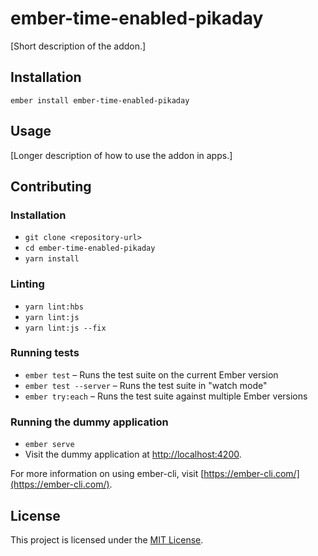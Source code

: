 ember-time-enabled-pikaday
==============================================================================

[Short description of the addon.]

Installation
------------------------------------------------------------------------------

```
ember install ember-time-enabled-pikaday
```


Usage
------------------------------------------------------------------------------

[Longer description of how to use the addon in apps.]


Contributing
------------------------------------------------------------------------------

### Installation

* `git clone <repository-url>`
* `cd ember-time-enabled-pikaday`
* `yarn install`

### Linting

* `yarn lint:hbs`
* `yarn lint:js`
* `yarn lint:js --fix`

### Running tests

* `ember test` – Runs the test suite on the current Ember version
* `ember test --server` – Runs the test suite in "watch mode"
* `ember try:each` – Runs the test suite against multiple Ember versions

### Running the dummy application

* `ember serve`
* Visit the dummy application at [http://localhost:4200](http://localhost:4200).

For more information on using ember-cli, visit [https://ember-cli.com/](https://ember-cli.com/).

License
------------------------------------------------------------------------------

This project is licensed under the [MIT License](LICENSE.md).
